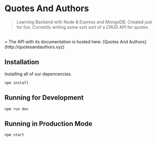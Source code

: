 # Quotes And Authors
> Learning Backend with Node &amp; Express and MongoDB. Created just for fun. Currently writing some sort sort of a CRUD API for quotes.
<br>
> The API with its documentation is hosted here: [Quotes And Authors](http://quotesandauthors.xyz)

## Installation
Installing all of our depencencies.
```
npm install
```

## Running for Development
```
npm run dev
```

## Running in Production Mode
```
npm start
```
